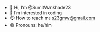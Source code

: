 - 👋 Hi, I’m @SumitWankhade23
- 👀 I’m interested in coding
- 📫 How to reach me s23gmw@gmail.com
- 😄 Pronouns: he/him


<!---
SumitWankhade23/SumitWankhade23 is a ✨ special ✨ repository because its `README.md` (this file) appears on your GitHub profile.
You can click the Preview link to take a look at your changes.
--->
